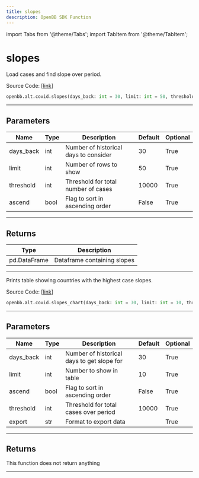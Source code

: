 ```yaml
---
title: slopes
description: OpenBB SDK Function
---
```


import Tabs from '@theme/Tabs';
import TabItem from '@theme/TabItem';

# slopes

<Tabs>
<TabItem value="model" label="Model" default>

Load cases and find slope over period.

Source Code: [[link](https://github.com/OpenBB-finance/OpenBBTerminal/tree/main/openbb_terminal/alternative/covid/covid_model.py#L173)]

```python
openbb.alt.covid.slopes(days_back: int = 30, limit: int = 50, threshold: int = 10000, ascend: bool = False)
```

---

## Parameters

| Name | Type | Description | Default | Optional |
| ---- | ---- | ----------- | ------- | -------- |
| days_back | int | Number of historical days to consider | 30 | True |
| limit | int | Number of rows to show | 50 | True |
| threshold | int | Threshold for total number of cases | 10000 | True |
| ascend | bool | Flag to sort in ascending order | False | True |


---

## Returns

| Type | Description |
| ---- | ----------- |
| pd.DataFrame | Dataframe containing slopes |
---



</TabItem>
<TabItem value="view" label="Chart">

Prints table showing countries with the highest case slopes.

Source Code: [[link](https://github.com/OpenBB-finance/OpenBBTerminal/tree/main/openbb_terminal/alternative/covid/covid_view.py#L220)]

```python
openbb.alt.covid.slopes_chart(days_back: int = 30, limit: int = 10, threshold: int = 10000, ascend: bool = False, export: str = "")
```

---

## Parameters

| Name | Type | Description | Default | Optional |
| ---- | ---- | ----------- | ------- | -------- |
| days_back | int | Number of historical days to get slope for | 30 | True |
| limit | int | Number to show in table | 10 | True |
| ascend | bool | Flag to sort in ascending order | False | True |
| threshold | int | Threshold for total cases over period | 10000 | True |
| export | str | Format to export data |  | True |


---

## Returns

This function does not return anything

---



</TabItem>
</Tabs>